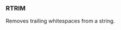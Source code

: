 <!--
This is generated by ESQL's AbstractFunctionTestCase. Do no edit it. See ../README.md for how to regenerate it.
-->

### RTRIM
Removes trailing whitespaces from a string.

